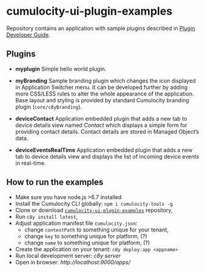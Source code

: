 cumulocity-ui-plugin-examples
=============================

Repository contains an application with sample plugins described in [Plugin Developer Guide](http://www.cumulocity.com/).

Plugins
-------

* **myplugin**
Simple hello world plugin.

* **myBranding**
Sample branding plugin which changes the icon displayed in Application Switcher menu. It can be developed further by adding more CSS/LESS rules to alter the whole appearance of the application. Base layout and styling is provided by standard Cumulocity branding plugin (`core/c8yBranding`).

* **deviceContact**
Application embedded plugin that adds a new tab to device details view named *Contact* which displays a simple form for providing contact details. Contact details are stored in Managed Object’s data.

* **deviceEventsRealTime**
Application embedded plugin that adds a new tab to device details view and displays the list of incoming device events in real-time.


How to run the examples
-----------------------
* Make sure you have node.js >6.7 installed
* Install the Cumulocity CLI globally: ```npm i cumulocity-tools -g```
* Clone or download [`cumulocity-ui-plugin-examples`](https://bitbucket.org/m2m/cumulocity-ui-plugin-examples) repository,
* Run `c8y install latest`,
* Adjust application manifest file `cumulocity.json`:
    * change `contextPath` to something unique for your tenant,
    * change `key` to something unique for platform, (?)
    * change `name` to something unique for platform, (?)
* Create the application on your tenant: ```c8y deploy:app <appname>```
* Run local development server: *c8y server*
* Open in browser: *http://localhost:9000/apps/<appname>*
